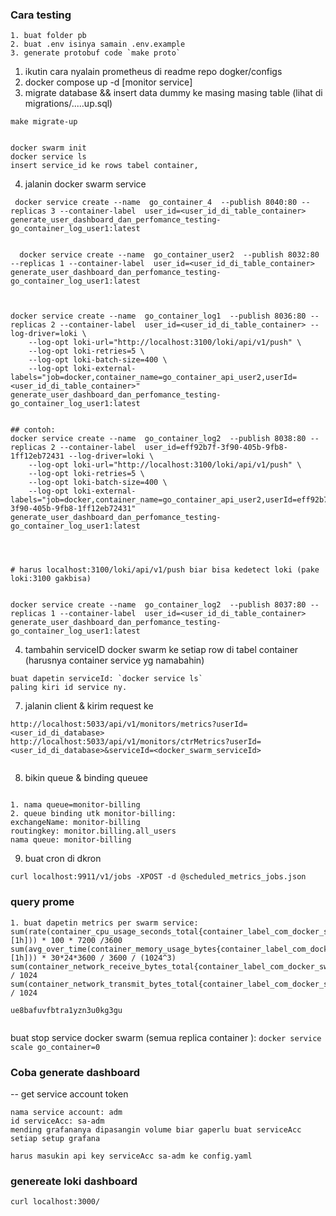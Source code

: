 
### Cara testing
```
1. buat folder pb
2. buat .env isinya samain .env.example
3. generate protobuf code `make proto`

```


1. ikutin cara nyalain prometheus di readme repo dogker/configs
2. docker compose up -d [monitor service]
3. migrate database && insert data dummy ke masing masing table (lihat di migrations/.....up.sql)
```
make migrate-up
```
```

docker swarm init
docker service ls
insert service_id ke rows tabel container,
```
4.  jalanin docker swarm service
```
 docker service create --name  go_container_4  --publish 8040:80 --replicas 3 --container-label  user_id=<user_id_di_table_container>    generate_user_dashboard_dan_perfomance_testing-go_container_log_user1:latest


  docker service create --name  go_container_user2  --publish 8032:80 --replicas 1 --container-label  user_id=<user_id_di_table_container>    generate_user_dashboard_dan_perfomance_testing-go_container_log_user1:latest



docker service create --name  go_container_log1  --publish 8036:80 --replicas 2 --container-label  user_id=<user_id_di_table_container> --log-driver=loki \
    --log-opt loki-url="http://localhost:3100/loki/api/v1/push" \
    --log-opt loki-retries=5 \
    --log-opt loki-batch-size=400 \
    --log-opt loki-external-labels="job=docker,container_name=go_container_api_user2,userId=<user_id_di_table_container>" generate_user_dashboard_dan_perfomance_testing-go_container_log_user1:latest 


## contoh:
docker service create --name  go_container_log2  --publish 8038:80 --replicas 2 --container-label  user_id=eff92b7f-3f90-405b-9fb8-1ff12eb72431 --log-driver=loki \
    --log-opt loki-url="http://localhost:3100/loki/api/v1/push" \
    --log-opt loki-retries=5 \
    --log-opt loki-batch-size=400 \
    --log-opt loki-external-labels="job=docker,container_name=go_container_api_user2,userId=eff92b7f-3f90-405b-9fb8-1ff12eb72431" generate_user_dashboard_dan_perfomance_testing-go_container_log_user1:latest 




# harus localhost:3100/loki/api/v1/push biar bisa kedetect loki (pake loki:3100 gakbisa)


docker service create --name  go_container_log2  --publish 8037:80 --replicas 1 --container-label  user_id=<user_id_di_table_container>    generate_user_dashboard_dan_perfomance_testing-go_container_log_user1:latest 

```


4. tambahin serviceID docker swarm ke setiap row di tabel container (harusnya container service yg namabahin)
```
buat dapetin serviceId: `docker service ls`
paling kiri id service ny.
```


<!-- 6. go run app/main.go -->
7. jalanin client & kirim request ke
```
http://localhost:5033/api/v1/monitors/metrics?userId=<user_id_di_database>
http://localhost:5033/api/v1/monitors/ctrMetrics?userId=<user_id_di_database>&serviceId=<docker_swarm_serviceId>


```


8. bikin queue  & binding queuee

```

1. nama queue=monitor-billing
2. queue binding utk monitor-billing:
exchangeName: monitor-billing
routingkey: monitor.billing.all_users
nama queue: monitor-billing

```

9. buat cron di dkron
```
curl localhost:9911/v1/jobs -XPOST -d @scheduled_metrics_jobs.json
```




### query prome
```
1. buat dapetin metrics per swarm service:
sum(rate(container_cpu_usage_seconds_total{container_label_com_docker_swarm_service_id=~"swarmServiceId"}[1h])) * 100 * 7200 /3600
sum(avg_over_time(container_memory_usage_bytes{container_label_com_docker_swarm_service_id=~"swarmServiceId"}[1h])) * 30*24*3600 / 3600 / (1024^3)
sum(container_network_receive_bytes_total{container_label_com_docker_swarm_service_id=~"swarmServiceId"}) / 1024
sum(container_network_transmit_bytes_total{container_label_com_docker_swarm_service_id=~"swarmServiceId"}) / 1024

ue8bafuvfbtra1yzn3u0kg3gu


```

buat stop service docker swarm (semua replica container ): `docker service scale go_container=0`


### Coba generate dashboard

-- get service account token
```
nama service account: adm
id serviceAcc: sa-adm
mending grafananya dipasangin volume biar gaperlu buat serviceAcc setiap setup grafana

harus masukin api key serviceAcc sa-adm ke config.yaml
```


### genereate loki dashboard

```
curl localhost:3000/

```
